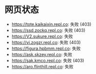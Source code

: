 # 网页状态
- https://tote.kaikaixin.repl.co: 失败 (403)
- https://ssd.zockq.repl.co: 失败 (403)
- https://V2.sukure.repl.co: 失败
- https://vi.zogzr.repl.co: 失败 (403)
- https://figura.hpbmm.repl.co: 失败
- https://ask.skzey.repl.co: 失败
- https://sak.kmco.repl.co: 失败 (403)
- https://aro.flinthill.repl.co: 失败
